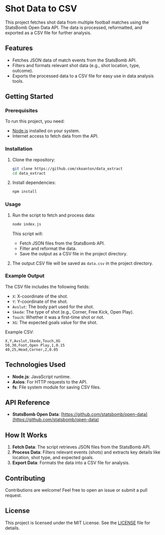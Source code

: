 # Shot Data to CSV

This project fetches shot data from multiple football matches using the StatsBomb Open Data API. The data is processed, reformatted, and exported as a CSV file for further analysis.

## Features

- Fetches JSON data of match events from the StatsBomb API.
- Filters and formats relevant shot data (e.g., shot location, type, outcome).
- Exports the processed data to a CSV file for easy use in data analysis tools.

## Getting Started

### Prerequisites

To run this project, you need:

- [Node.js](https://nodejs.org/) installed on your system.
- Internet access to fetch data from the API.

### Installation

1. Clone the repository:
   ```bash
   git clone https://github.com/skoanton/data_extract
   cd data_extract
   ```
2. Install dependencies:
   ```bash
   npm install
   ```

### Usage

1. Run the script to fetch and process data:

   ```bash
   node index.js
   ```

   This script will:

   - Fetch JSON files from the StatsBomb API.
   - Filter and reformat the data.
   - Save the output as a CSV file in the project directory.

2. The output CSV file will be saved as `data.csv` in the project directory.

### Example Output

The CSV file includes the following fields:

- `X`: X-coordinate of the shot.
- `Y`: Y-coordinate of the shot.
- `Avslut`: The body part used for the shot.
- `Skede`: The type of shot (e.g., Corner, Free Kick, Open Play).
- `Touch`: Whether it was a first-time shot or not.
- `XG`: The expected goals value for the shot.

Example CSV:

```csv
X,Y,Avslut,Skede,Touch,XG
50,30,Foot,Open Play,1,0.15
40,25,Head,Corner,2,0.05
```

## Technologies Used

- **Node.js**: JavaScript runtime.
- **Axios**: For HTTP requests to the API.
- **fs**: File system module for saving CSV files.

## API Reference

- **StatsBomb Open Data**: [https://github.com/statsbomb/open-data](https://github.com/statsbomb/open-data)

## How It Works

1. **Fetch Data**: The script retrieves JSON files from the StatsBomb API.
2. **Process Data**: Filters relevant events (shots) and extracts key details like location, shot type, and expected goals.
3. **Export Data**: Formats the data into a CSV file for analysis.

## Contributing

Contributions are welcome! Feel free to open an issue or submit a pull request.

## License

This project is licensed under the MIT License. See the [LICENSE](LICENSE) file for details.
